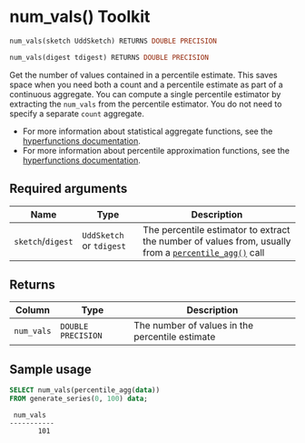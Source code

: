 # num_vals()  <tag type="toolkit">Toolkit</tag>

```SQL
num_vals(sketch UddSketch) RETURNS DOUBLE PRECISION
```
```SQL
num_vals(digest tdigest) RETURNS DOUBLE PRECISION
```

Get the number of values contained in a percentile estimate. This saves space
when you need both a count and a percentile estimate as part of a continuous
aggregate. You can compute a single percentile estimator by extracting the
`num_vals` from the percentile estimator. You do not need to specify a separate
`count` aggregate.

*   For more information about statistical aggregate functions, see the
    [hyperfunctions documentation][hyperfunctions-stats-agg].
*   For more information about percentile approximation functions, see the
    [hyperfunctions documentation][hyperfunctions-percentile-approx].

## Required arguments

|Name|Type|Description|
|---|---|---|
|`sketch`/`digest`|`UddSketch` or `tdigest`|The percentile estimator to extract the number of values from, usually from a [`percentile_agg()`](/hyperfunctions/percentile-approximation/percentile_agg/) call|

## Returns

|Column|Type|Description|
|---|---|---|
|`num_vals`|`DOUBLE PRECISION`|The number of values in the percentile estimate|

## Sample usage

```SQL
SELECT num_vals(percentile_agg(data))
FROM generate_series(0, 100) data;
```
```output
 num_vals
-----------
       101
```


[hyperfunctions-stats-agg]: timescaledb/:currentVersion:/how-to-guides/hyperfunctions/stats-aggs/
[hyperfunctions-percentile-approx]: timescaledb/:currentVersion:/how-to-guides/hyperfunctions/percentile-approx/
